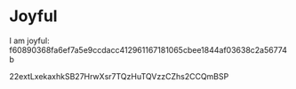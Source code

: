 # Joyful

I am joyful: f60890368fa6ef7a5e9ccdacc412961167181065cbee1844af03638c2a56774b


22extLxekaxhkSB27HrwXsr7TQzHuTQVzzCZhs2CCQmBSP